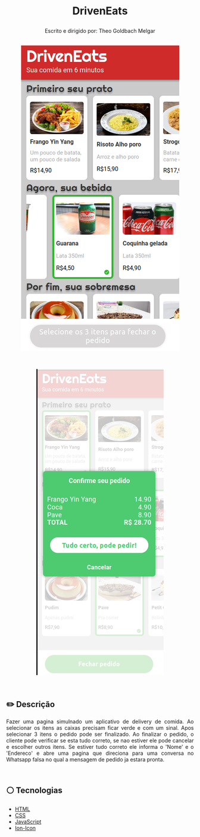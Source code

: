 # <p align = "center"> DrivenEats </p>

<p align = "center">
Escrito e dirigido por: Theo Goldbach Melgar
</br>
</br>
<p align = "center"> <img src="https://github.com/theomelgar/driven-eats/blob/main/driveneats1.png"/> </p>

</br>
<p align = "center"> <img src="https://github.com/theomelgar/driven-eats/blob/main/driveneats.png"/> </p>
</br>

## ✏️ Descrição
<p align="justify" >Fazer uma pagina simulnado um aplicativo de delivery de comida. Ao selecionar os itens as caixas precisam ficar verde e com um sinal. Apos selecionar
3 itens o pedido pode ser finalizado. Ao finalizar o pedido, o cliente pode verificar se esta tudo correto, se nao estiver ele pode cancelar e escolher outros
itens. Se estiver tudo correto ele informa o 'Nome' e o 'Endereco' e abre uma pagina que direciona para uma conversa no Whatsapp falsa no qual a mensagem de pedido
ja estara pronta.</p>

</br>

##  <p align = "left"> :white_circle: Tecnologias</p>

- [HTML](https://developer.mozilla.org/pt-BR/docs/Web/HTML)
- [CSS](https://developer.mozilla.org/pt-BR/docs/Web/CSS)
- [JavaScript](https://developer.mozilla.org/pt-BR/docs/Web/JavaScript)
- [Ion-Icon](https://ionic.io/ionicons)

</br>

